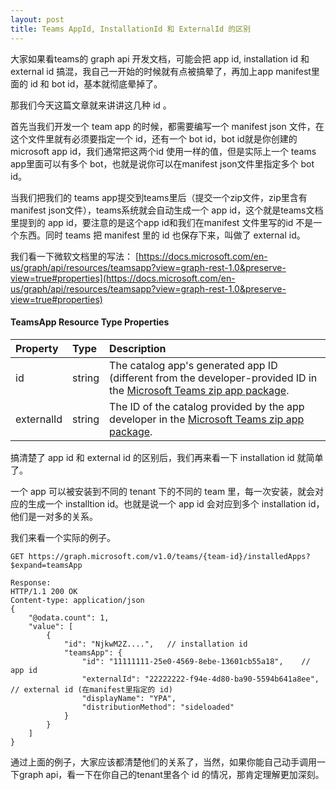 ```yaml
---
layout: post
title: Teams AppId, InstallationId 和 ExternalId 的区别
---
```


大家如果看teams的 graph api 开发文档，可能会把 app id, installation id 和 external id 搞混，我自己一开始的时候就有点被搞晕了，再加上app manifest里面的 id 和 bot id，基本就彻底晕掉了。

那我们今天这篇文章就来讲讲这几种 id 。

首先当我们开发一个 team app 的时候，都需要编写一个 manifest json 文件，在这个文件里就有必须要指定一个 id，还有一个 bot id，bot id就是你创建的 microsoft app id，我们通常把这两个id 使用一样的值，但是实际上一个 teams app里面可以有多个 bot，也就是说你可以在manifest json文件里指定多个 bot id。

当我们把我们的 teams app提交到teams里后（提交一个zip文件，zip里含有manifest json文件），teams系统就会自动生成一个 app id，这个就是teams文档里提到的 app id，要注意的是这个app id和我们在manifest 文件里写的id 不是一个东西。同时 teams 把 manifest 里的 id 也保存下来，叫做了 external id。

我们看一下微软文档里的写法： [https://docs.microsoft.com/en-us/graph/api/resources/teamsapp?view=graph-rest-1.0&preserve-view=true#properties](https://docs.microsoft.com/en-us/graph/api/resources/teamsapp?view=graph-rest-1.0&preserve-view=true#properties)

#### TeamsApp Resource Type Properties

| Property            | Type     | Description |
|:------------------- |:-------- |:----------- |
| id                  | string   | The catalog app's generated app ID (different from the developer-provided ID in the [Microsoft Teams zip app package](/microsoftteams/platform/concepts/apps/apps-package). |
| externalId          | string   | The ID of the catalog provided by the app developer in the [Microsoft Teams zip app package](/microsoftteams/platform/concepts/apps/apps-package). |

搞清楚了 app id 和 external id 的区别后，我们再来看一下 installation id 就简单了。

一个 app 可以被安装到不同的 tenant 下的不同的 team 里，每一次安装，就会对应的生成一个 installtion id。也就是说一个 app id 会对应到多个 installation id，他们是一对多的关系。

我们来看一个实际的例子。

```
GET https://graph.microsoft.com/v1.0/teams/{team-id}/installedApps?$expand=teamsApp

Response:
HTTP/1.1 200 OK
Content-type: application/json
{
    "@odata.count": 1,
    "value": [
        {
            "id": "NjkwM2Z....",   // installation id
            "teamsApp": {
                "id": "11111111-25e0-4569-8ebe-13601cb55a18",    // app id
                "externalId": "22222222-f94e-4d80-ba90-5594b641a8ee",  // external id (在manifest里指定的 id)
                "displayName": "YPA",
                "distributionMethod": "sideloaded"
            }
        }
    ]
}
```

通过上面的例子，大家应该都清楚他们的关系了，当然，如果你能自己动手调用一下graph api，看一下在你自己的tenant里各个 id 的情况，那肯定理解更加深刻。
